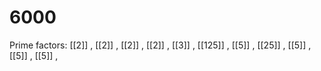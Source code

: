 # 6000

Prime factors: [[2]] , [[2]] , [[2]] , [[2]] , [[3]] , [[125]] , [[5]] , [[25]] , [[5]] , [[5]] , [[5]] , 